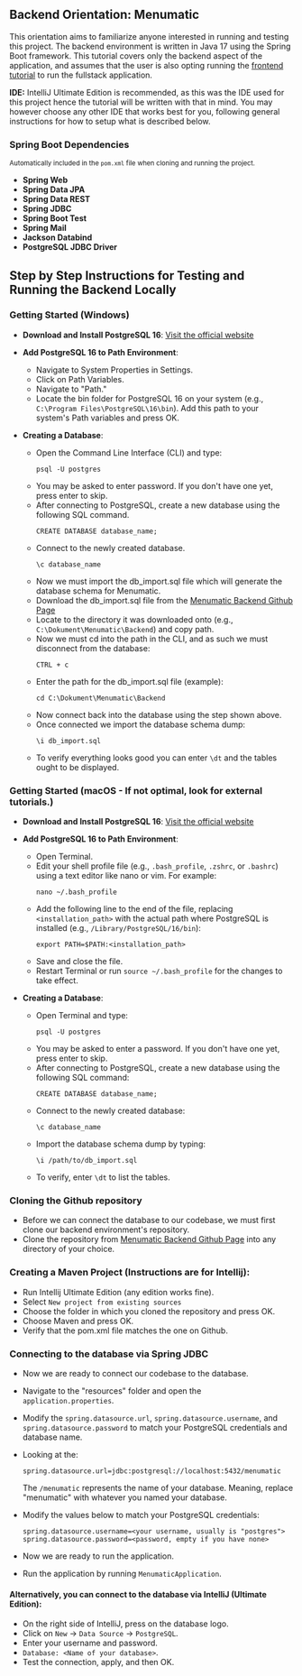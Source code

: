 ## Backend Orientation: Menumatic

This orientation aims to familiarize anyone interested in running and testing this project. The backend environment is written in Java 17 using the Spring Boot framework. This tutorial covers only the backend aspect of the application, and assumes that the user is also opting running the   [frontend tutorial](https://github.com/Daniel3178/menumatic/blob/master/README.md) to run the fullstack application.

**IDE:** IntelliJ Ultimate Edition is recommended, as this was the IDE used for this project hence the tutorial will be written with that in mind. You may however choose any other IDE that works best for you, following general instructions for how to setup what is described below.

### Spring Boot Dependencies
<small>Automatically included in the `pom.xml` file when cloning and running the project.</small>
- **Spring Web**
- **Spring Data JPA**
- **Spring Data REST**
- **Spring JDBC**
- **Spring Boot Test**
- **Spring Mail**
- **Jackson Databind**
- **PostgreSQL JDBC Driver**

## Step by Step Instructions for Testing and Running the Backend Locally

### Getting Started (Windows)

- **Download and Install PostgreSQL 16**: 
  [Visit the official website](https://www.postgresql.org/download/)

- **Add PostgreSQL 16 to Path Environment**:
  - Navigate to System Properties in Settings.
  - Click on Path Variables.
  - Navigate to "Path."
  - Locate the bin folder for PostgreSQL 16 on your system (e.g., `C:\Program Files\PostgreSQL\16\bin`). Add this path to your system's Path variables and press OK.


- **Creating a Database**:
  - Open the Command Line Interface (CLI) and type: 
    ```
    psql -U postgres
    ```
  - You may be asked to enter password. If you don't have one yet, press enter to skip.
  - After connecting to PostgreSQL, create a new database using the following SQL command.
    ```
    CREATE DATABASE database_name;
    ```
  - Connect to the newly created database.
    ```
    \c database_name
    ```
  - Now we must import the db_import.sql file which will generate the database schema for Menumatic.
  - Download the db_import.sql file from the [Menumatic Backend Github Page](https://github.com/team-havstrut-2024/menumatic-backend)
  - Locate to the directory it was downloaded onto (e.g., `C:\Dokument\Menumatic\Backend`) and copy path.
  - Now we must cd into the path in the CLI, and as such we must disconnect from the database:
    ```
    CTRL + c
    ```
  - Enter the path for the db_import.sql file (example): 
    ```
    cd C:\Dokument\Menumatic\Backend
    ```
  - Now connect back into the database using the step shown above.
  - Once connected we import the database schema dump:
    ```
    \i db_import.sql
    ```
  - To verify everything looks good you can enter ``` \dt ``` and the tables ought to be displayed.


### Getting Started (macOS - If not optimal, look for external tutorials.)

- **Download and Install PostgreSQL 16**: 
  [Visit the official website](https://www.postgresql.org/download/)

- **Add PostgreSQL 16 to Path Environment**:
  - Open Terminal.
  - Edit your shell profile file (e.g., `.bash_profile`, `.zshrc`, or `.bashrc`) using a text editor like nano or vim. For example:
    ```
    nano ~/.bash_profile
    ```
  - Add the following line to the end of the file, replacing `<installation_path>` with the actual path where PostgreSQL is installed (e.g., `/Library/PostgreSQL/16/bin`):
    ```
    export PATH=$PATH:<installation_path>
    ```
  - Save and close the file.
  - Restart Terminal or run `source ~/.bash_profile` for the changes to take effect.

- **Creating a Database**:
  - Open Terminal and type:
    ```
    psql -U postgres
    ```
  - You may be asked to enter a password. If you don't have one yet, press enter to skip.
  - After connecting to PostgreSQL, create a new database using the following SQL command:
    ```
    CREATE DATABASE database_name;
    ```
  - Connect to the newly created database:
    ```
    \c database_name
    ```
  - Import the database schema dump by typing:
    ```
    \i /path/to/db_import.sql
    ```
  - To verify, enter `\dt` to list the tables.  

### Cloning the Github repository
  - Before we can connect the database to our codebase, we must first clone our backend environment's repository.
  - Clone the repository from [Menumatic Backend Github Page](https://github.com/team-havstrut-2024/menumatic-backend) into any directory of your choice.

### Creating a Maven Project (Instructions are for Intellij):
  - Run Intellij Ultimate Edition (any edition works fine).
  - Select ``` New project from existing sources ```
  - Choose the folder in which you cloned the repository and press OK.
  - Choose Maven and press OK.
  - Verify that the pom.xml file matches the one on Github.

### Connecting to the database via Spring JDBC
  - Now we are ready to connect our codebase to the database.
  - Navigate to the "resources" folder and open the ``` application.properties ```.
  - Modify the `spring.datasource.url`, `spring.datasource.username`, and `spring.datasource.password` to match your PostgreSQL credentials and database name.

  - Looking at the:
    ```
    spring.datasource.url=jdbc:postgresql://localhost:5432/menumatic
    ```
    The ``` /menumatic ``` represents the name of your database. Meaning, replace "menumatic" with whatever you named your database.
  - Modify the values below to match your PostgreSQL credentials:
    ```
    spring.datasource.username=<your username, usually is "postgres">
    spring.datasource.password=<password, empty if you have none>
    ```
  - Now we are ready to run the application.
  - Run the application by running `MenumaticApplication`.

#### Alternatively, you can connect to the database via IntelliJ (Ultimate Edition):
  - On the right side of IntelliJ, press on the database logo.
  - Click on `New` -> `Data Source` -> `PostgreSQL`.
  - Enter your username and password.
  - `Database: <Name of your database>`.
  - Test the connection, apply, and then OK.
